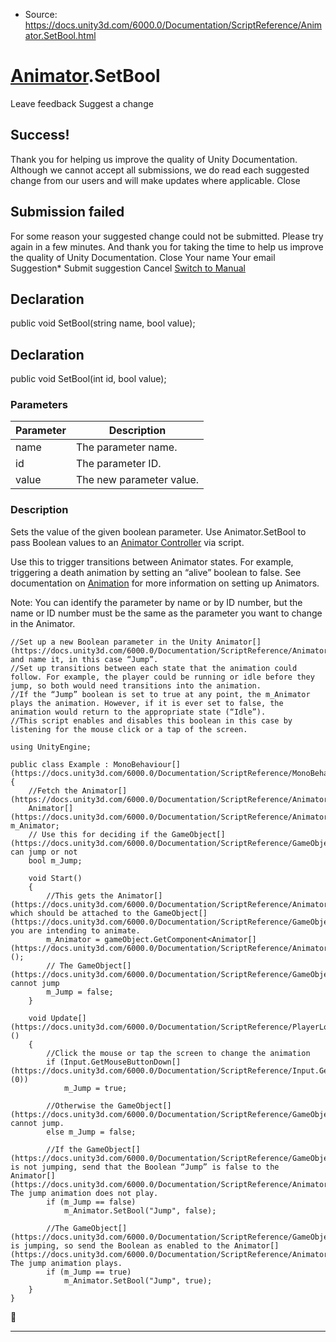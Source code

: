 * Source: https://docs.unity3d.com/6000.0/Documentation/ScriptReference/Animator.SetBool.html

#  [Animator](https://docs.unity3d.com/6000.0/Documentation/ScriptReference/Animator.html).SetBool
Leave feedback
Suggest a change
## Success!
Thank you for helping us improve the quality of Unity Documentation. Although we cannot accept all submissions, we do read each suggested change from our users and will make updates where applicable.
Close
## Submission failed
For some reason your suggested change could not be submitted. Please <a>try again</a> in a few minutes. And thank you for taking the time to help us improve the quality of Unity Documentation.
Close
Your name Your email Suggestion* Submit suggestion
Cancel
[Switch to Manual](https://docs.unity3d.com/6000.0/Documentation/Manual/class-Animator.html "Go to Animator Component in the Manual")
## Declaration
public void SetBool(string name, bool value); 
## Declaration
public void SetBool(int id, bool value); 
### Parameters
Parameter | Description  
---|---  
name | The parameter name.  
id | The parameter ID.  
value | The new parameter value.  
### Description
Sets the value of the given boolean parameter.
Use Animator.SetBool to pass Boolean values to an [Animator Controller](https://docs.unity3d.com/6000.0/Documentation/Manual/class-AnimatorController.html) via script.  
  
Use this to trigger transitions between Animator states. For example, triggering a death animation by setting an “alive” boolean to false. See documentation on [Animation](https://docs.unity3d.com/6000.0/Documentation/Manual/AnimatorControllerCreation.html) for more information on setting up Animators.  
  
Note: You can identify the parameter by name or by ID number, but the name or ID number must be the same as the parameter you want to change in the Animator.
```
//Set up a new Boolean parameter in the Unity Animator[](https://docs.unity3d.com/6000.0/Documentation/ScriptReference/Animator.html) and name it, in this case “Jump”.
//Set up transitions between each state that the animation could follow. For example, the player could be running or idle before they jump, so both would need transitions into the animation.
//If the “Jump” boolean is set to true at any point, the m_Animator plays the animation. However, if it is ever set to false, the animation would return to the appropriate state (“Idle”).
//This script enables and disables this boolean in this case by listening for the mouse click or a tap of the screen.  
  
using UnityEngine;  
  
public class Example : MonoBehaviour[](https://docs.unity3d.com/6000.0/Documentation/ScriptReference/MonoBehaviour.html)
{
    //Fetch the Animator[](https://docs.unity3d.com/6000.0/Documentation/ScriptReference/Animator.html)
    Animator[](https://docs.unity3d.com/6000.0/Documentation/ScriptReference/Animator.html) m_Animator;
    // Use this for deciding if the GameObject[](https://docs.unity3d.com/6000.0/Documentation/ScriptReference/GameObject.html) can jump or not
    bool m_Jump;  
  
    void Start()
    {
        //This gets the Animator[](https://docs.unity3d.com/6000.0/Documentation/ScriptReference/Animator.html), which should be attached to the GameObject[](https://docs.unity3d.com/6000.0/Documentation/ScriptReference/GameObject.html) you are intending to animate.
        m_Animator = gameObject.GetComponent<Animator[](https://docs.unity3d.com/6000.0/Documentation/ScriptReference/Animator.html)>();
        // The GameObject[](https://docs.unity3d.com/6000.0/Documentation/ScriptReference/GameObject.html) cannot jump
        m_Jump = false;
    }  
  
    void Update[](https://docs.unity3d.com/6000.0/Documentation/ScriptReference/PlayerLoop.Update.html)()
    {
        //Click the mouse or tap the screen to change the animation
        if (Input.GetMouseButtonDown[](https://docs.unity3d.com/6000.0/Documentation/ScriptReference/Input.GetMouseButtonDown.html)(0))
            m_Jump = true;  
  
        //Otherwise the GameObject[](https://docs.unity3d.com/6000.0/Documentation/ScriptReference/GameObject.html) cannot jump.
        else m_Jump = false;  
  
        //If the GameObject[](https://docs.unity3d.com/6000.0/Documentation/ScriptReference/GameObject.html) is not jumping, send that the Boolean “Jump” is false to the Animator[](https://docs.unity3d.com/6000.0/Documentation/ScriptReference/Animator.html). The jump animation does not play.
        if (m_Jump == false)
            m_Animator.SetBool("Jump", false);  
  
        //The GameObject[](https://docs.unity3d.com/6000.0/Documentation/ScriptReference/GameObject.html) is jumping, so send the Boolean as enabled to the Animator[](https://docs.unity3d.com/6000.0/Documentation/ScriptReference/Animator.html). The jump animation plays.
        if (m_Jump == true)
            m_Animator.SetBool("Jump", true);
    }
}

```

* * *
